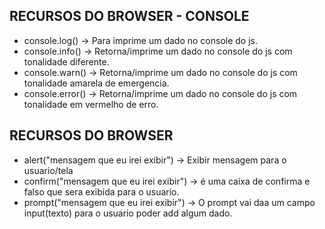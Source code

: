 ## RECURSOS DO BROWSER - CONSOLE

- console.log() -> Para imprime um dado no console do js.
- console.info() -> Retorna/imprime um dado no console do js com tonalidade diferente.
- console.warn() -> Retorna/imprime um dado no console do js com tonalidade amarela de emergencia.
- console.error() -> Retorna/imprime um dado no console do js com tonalidade em vermelho de erro.

## RECURSOS DO BROWSER

- alert("mensagem que eu irei exibir") -> Exibir mensagem para o usuario/tela
- confirm("mensagem que eu irei exibir") -> é uma caixa de confirma e falso que sera exibida para o usuario.
- prompt("mensagem que eu irei exibir") -> O prompt vai daa um campo input(texto) para o usuario poder add algum dado.
